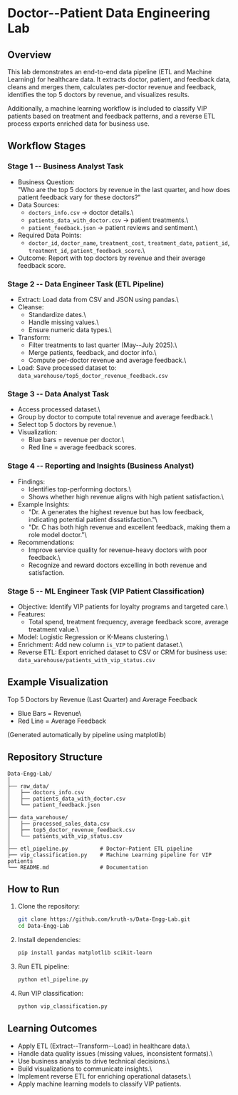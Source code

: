 # Doctor--Patient Data Engineering Lab

## Overview

This lab demonstrates an end-to-end data pipeline (ETL and Machine
Learning) for healthcare data. It extracts doctor, patient, and feedback
data, cleans and merges them, calculates per-doctor revenue and
feedback, identifies the top 5 doctors by revenue, and visualizes
results.

Additionally, a machine learning workflow is included to classify VIP
patients based on treatment and feedback patterns, and a reverse ETL
process exports enriched data for business use.

## Workflow Stages

### Stage 1 -- Business Analyst Task

-   Business Question:\
    "Who are the top 5 doctors by revenue in the last quarter, and how
    does patient feedback vary for these doctors?"
-   Data Sources:
    -   `doctors_info.csv` → doctor details.\
    -   `patients_data_with_doctor.csv` → patient treatments.\
    -   `patient_feedback.json` → patient reviews and sentiment.\
-   Required Data Points:
    -   `doctor_id`, `doctor_name`, `treatment_cost`, `treatment_date`,
        `patient_id`, `treatment_id`, `patient_feedback_score`.\
-   Outcome: Report with top doctors by revenue and their average
    feedback score.

### Stage 2 -- Data Engineer Task (ETL Pipeline)

-   Extract: Load data from CSV and JSON using pandas.\
-   Cleanse:
    -   Standardize dates.\
    -   Handle missing values.\
    -   Ensure numeric data types.\
-   Transform:
    -   Filter treatments to last quarter (May--July 2025).\
    -   Merge patients, feedback, and doctor info.\
    -   Compute per-doctor revenue and average feedback.\
-   Load: Save processed dataset to:\
    `data_warehouse/top5_doctor_revenue_feedback.csv`

### Stage 3 -- Data Analyst Task

-   Access processed dataset.\
-   Group by doctor to compute total revenue and average feedback.\
-   Select top 5 doctors by revenue.\
-   Visualization:
    -   Blue bars = revenue per doctor.\
    -   Red line = average feedback scores.

### Stage 4 -- Reporting and Insights (Business Analyst)

-   Findings:
    -   Identifies top-performing doctors.\
    -   Shows whether high revenue aligns with high patient
        satisfaction.\
-   Example Insights:
    -   "Dr. A generates the highest revenue but has low feedback,
        indicating potential patient dissatisfaction."\
    -   "Dr. C has both high revenue and excellent feedback, making them
        a role model doctor."\
-   Recommendations:
    -   Improve service quality for revenue-heavy doctors with poor
        feedback.\
    -   Recognize and reward doctors excelling in both revenue and
        satisfaction.

### Stage 5 -- ML Engineer Task (VIP Patient Classification)

-   Objective: Identify VIP patients for loyalty programs and targeted
    care.\
-   Features:
    -   Total spend, treatment frequency, average feedback score,
        average treatment value.\
-   Model: Logistic Regression or K-Means clustering.\
-   Enrichment: Add new column `is_VIP` to patient dataset.\
-   Reverse ETL: Export enriched dataset to CSV or CRM for business
    use:\
    `data_warehouse/patients_with_vip_status.csv`

## Example Visualization

Top 5 Doctors by Revenue (Last Quarter) and Average Feedback

-   Blue Bars = Revenue\
-   Red Line = Average Feedback

(Generated automatically by pipeline using matplotlib)

## Repository Structure

    Data-Engg-Lab/
    │
    ├── raw_data/
    │   ├── doctors_info.csv
    │   ├── patients_data_with_doctor.csv
    │   └── patient_feedback.json
    │
    ├── data_warehouse/
    │   ├── processed_sales_data.csv
    │   ├── top5_doctor_revenue_feedback.csv
    │   └── patients_with_vip_status.csv
    │
    ├── etl_pipeline.py          # Doctor–Patient ETL pipeline
    ├── vip_classification.py    # Machine Learning pipeline for VIP patients
    └── README.md                # Documentation

## How to Run

1.  Clone the repository:

    ``` bash
    git clone https://github.com/kruth-s/Data-Engg-Lab.git
    cd Data-Engg-Lab
    ```

2.  Install dependencies:

    ``` bash
    pip install pandas matplotlib scikit-learn
    ```

3.  Run ETL pipeline:

    ``` bash
    python etl_pipeline.py
    ```

4.  Run VIP classification:

    ``` bash
    python vip_classification.py
    ```

## Learning Outcomes

-   Apply ETL (Extract--Transform--Load) in healthcare data.\
-   Handle data quality issues (missing values, inconsistent formats).\
-   Use business analysis to drive technical decisions.\
-   Build visualizations to communicate insights.\
-   Implement reverse ETL for enriching operational datasets.\
-   Apply machine learning models to classify VIP patients.
